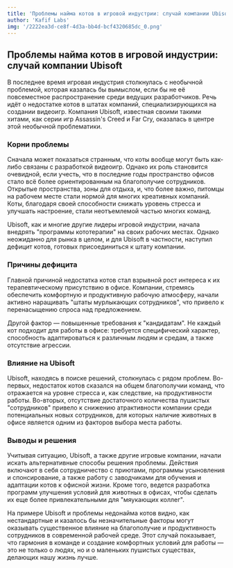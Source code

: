 ```yaml
---
title: 'Проблемы найма котов в игровой индустрии: случай компании Ubisoft'
author: 'Kafif Labs'
img: '/2222ea3d-ce8f-4d3a-bb4d-bcf4320685dc_0.png'
---
```


## Проблемы найма котов в игровой индустрии: случай компании Ubisoft

В последнее время игровая индустрия столкнулась с необычной проблемой, которая казалась бы вымыслом, если бы не её повсеместное распространение среди ведущих разработчиков. Речь идёт о недостатке котов в штатах компаний, специализирующихся на создании видеоигр. Компания Ubisoft, известная своими такими хитами, как серии игр Assassin's Creed и Far Cry, оказалась в центре этой необычной проблематики.

### Корни проблемы

Сначала может показаться странным, что коты вообще могут быть как-либо связаны с разработкой видеоигр. Однако их роль становится очевидной, если учесть, что в последние годы пространство офисов стало всё более ориентированным на благополучие сотрудников. Открытые пространства, зоны для отдыха, и, что более важно, питомцы на рабочем месте стали нормой для многих креативных компаний. Коты, благодаря своей способности снижать уровень стресса и улучшать настроение, стали неотъемлемой частью многих команд.

Ubisoft, как и многие другие лидеры игровой индустрии, начала внедрять "программы кототерапии" на своих рабочих местах. Однако неожиданно для рынка в целом, и для Ubisoft в частности, наступил дефицит котов, готовых присоединиться к штату компании.

### Причины дефицита

Главной причиной недостатка котов стал взрывной рост интереса к их терапевтическому присутствию в офисе. Компании, стремясь обеспечить комфортную и продуктивную рабочую атмосферу, начали активно наращивать "штаты мурлыкающих сотрудников", что привело к перенасыщению спроса над предложением.

Другой фактор — повышенные требования к "кандидатам". Не каждый кот подходит для работы в офисе: требуется специфический характер, способность адаптироваться к различным людям и средам, а также отсутствие агрессии.

### Влияние на Ubisoft

Ubisoft, находясь в поиске решений, столкнулась с рядом проблем. Во-первых, недостаток котов сказался на общем благополучии команд, что отражается на уровне стресса и, как следствие, на продуктивности работы. Во-вторых, отсутствие достаточного количества пушистых "сотрудников" привело к снижению атрактивности компании среди потенциальных новых сотрудников, для которых наличие животных в офисе является одним из факторов выбора места работы.

### Выводы и решения

Учитывая ситуацию, Ubisoft, а также другие игровые компании, начали искать альтернативные способы решения проблемы. Действия включают в себя сотрудничество с приютами, программы усыновления и спонсирование, а также работу с заводчиками для обучения и адаптации котов к офисной жизни. Кроме того, ведется разработка программ улучшения условий для животных в офисах, чтобы сделать их еще более привлекательными для "мяукающих коллег".

На примере Ubisoft и проблемы недонайма котов видно, как нестандартные и казалось бы незначительные факторы могут оказывать существенное влияние на благополучие и продуктивность сотрудников в современной рабочей среде. Этот случай показывает, что гармония в команде и создание комфортных условий для работы — это не только о людях, но и о маленьких пушистых существах, делающих нашу жизнь лучше.
